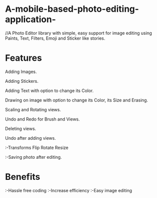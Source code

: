# A-mobile-based-photo-editing-application-
//A Photo Editor library with simple, easy support for image editing using Paints, Text, Filters, Emoji and Sticker like stories.

# Features

Adding Images.

Adding Stickers.

Adding Text with option to change its Color.

Drawing on image with option to change its Color, its Size and Erasing.

Scaling and Rotating views.

Undo and Redo for Brush and Views.

Deleting views.

Undo after adding views.

:-Transforms
   Flip
   Rotate
   Resize
   
:-Saving photo after editing.   

# Benefits

:-Hassle free coding
:-Increase efficiency
:-Easy image editing
